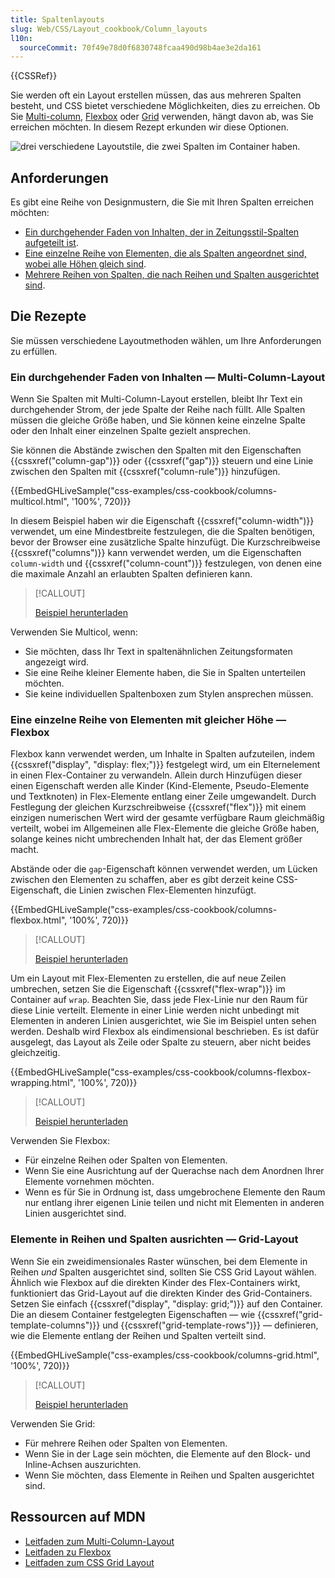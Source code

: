 ```yaml
---
title: Spaltenlayouts
slug: Web/CSS/Layout_cookbook/Column_layouts
l10n:
  sourceCommit: 70f49e78d0f6830748fcaa490d98b4ae3e2da161
---
```


{{CSSRef}}

Sie werden oft ein Layout erstellen müssen, das aus mehreren Spalten besteht, und CSS bietet verschiedene Möglichkeiten, dies zu erreichen. Ob Sie [Multi-column](/de/docs/Web/CSS/CSS_multicol_layout), [Flexbox](/de/docs/Web/CSS/CSS_flexible_box_layout) oder [Grid](/de/docs/Web/CSS/CSS_grid_layout) verwenden, hängt davon ab, was Sie erreichen möchten. In diesem Rezept erkunden wir diese Optionen.

![drei verschiedene Layoutstile, die zwei Spalten im Container haben.](cookbook-multiple-columns.png)

## Anforderungen

Es gibt eine Reihe von Designmustern, die Sie mit Ihren Spalten erreichen möchten:

- [Ein durchgehender Faden von Inhalten, der in Zeitungsstil-Spalten aufgeteilt ist](#ein_durchgehender_faden_von_inhalten_—_multi-column-layout).
- [Eine einzelne Reihe von Elementen, die als Spalten angeordnet sind, wobei alle Höhen gleich sind](#eine_einzelne_reihe_von_elementen_mit_gleicher_höhe_—_flexbox).
- [Mehrere Reihen von Spalten, die nach Reihen und Spalten ausgerichtet sind](#elemente_in_reihen_und_spalten_ausrichten_—_grid-layout).

## Die Rezepte

Sie müssen verschiedene Layoutmethoden wählen, um Ihre Anforderungen zu erfüllen.

### Ein durchgehender Faden von Inhalten — Multi-Column-Layout

Wenn Sie Spalten mit Multi-Column-Layout erstellen, bleibt Ihr Text ein durchgehender Strom, der jede Spalte der Reihe nach füllt. Alle Spalten müssen die gleiche Größe haben, und Sie können keine einzelne Spalte oder den Inhalt einer einzelnen Spalte gezielt ansprechen.

Sie können die Abstände zwischen den Spalten mit den Eigenschaften {{cssxref("column-gap")}} oder {{cssxref("gap")}} steuern und eine Linie zwischen den Spalten mit {{cssxref("column-rule")}} hinzufügen.

{{EmbedGHLiveSample("css-examples/css-cookbook/columns-multicol.html", '100%', 720)}}

In diesem Beispiel haben wir die Eigenschaft {{cssxref("column-width")}} verwendet, um eine Mindestbreite festzulegen, die die Spalten benötigen, bevor der Browser eine zusätzliche Spalte hinzufügt. Die Kurzschreibweise {{cssxref("columns")}} kann verwendet werden, um die Eigenschaften `column-width` und {{cssxref("column-count")}} festzulegen, von denen eine die maximale Anzahl an erlaubten Spalten definieren kann.

> [!CALLOUT]
>
> [Beispiel herunterladen](https://github.com/mdn/css-examples/blob/main/css-cookbook/columns-multicol--download.html)

Verwenden Sie Multicol, wenn:

- Sie möchten, dass Ihr Text in spaltenähnlichen Zeitungsformaten angezeigt wird.
- Sie eine Reihe kleiner Elemente haben, die Sie in Spalten unterteilen möchten.
- Sie keine individuellen Spaltenboxen zum Stylen ansprechen müssen.

### Eine einzelne Reihe von Elementen mit gleicher Höhe — Flexbox

Flexbox kann verwendet werden, um Inhalte in Spalten aufzuteilen, indem {{cssxref("display", "display: flex;")}} festgelegt wird, um ein Elternelement in einen Flex-Container zu verwandeln. Allein durch Hinzufügen dieser einen Eigenschaft werden alle Kinder (Kind-Elemente, Pseudo-Elemente und Textknoten) in Flex-Elemente entlang einer Zeile umgewandelt. Durch Festlegung der gleichen Kurzschreibweise {{cssxref("flex")}} mit einem einzigen numerischen Wert wird der gesamte verfügbare Raum gleichmäßig verteilt, wobei im Allgemeinen alle Flex-Elemente die gleiche Größe haben, solange keines nicht umbrechenden Inhalt hat, der das Element größer macht.

Abstände oder die `gap`-Eigenschaft können verwendet werden, um Lücken zwischen den Elementen zu schaffen, aber es gibt derzeit keine CSS-Eigenschaft, die Linien zwischen Flex-Elementen hinzufügt.

{{EmbedGHLiveSample("css-examples/css-cookbook/columns-flexbox.html", '100%', 720)}}

> [!CALLOUT]
>
> [Beispiel herunterladen](https://github.com/mdn/css-examples/blob/main/css-cookbook/columns-flexbox--download.html)

Um ein Layout mit Flex-Elementen zu erstellen, die auf neue Zeilen umbrechen, setzen Sie die Eigenschaft {{cssxref("flex-wrap")}} im Container auf `wrap`. Beachten Sie, dass jede Flex-Linie nur den Raum für diese Linie verteilt. Elemente in einer Linie werden nicht unbedingt mit Elementen in anderen Linien ausgerichtet, wie Sie im Beispiel unten sehen werden. Deshalb wird Flexbox als eindimensional beschrieben. Es ist dafür ausgelegt, das Layout als Zeile oder Spalte zu steuern, aber nicht beides gleichzeitig.

{{EmbedGHLiveSample("css-examples/css-cookbook/columns-flexbox-wrapping.html", '100%', 720)}}

> [!CALLOUT]
>
> [Beispiel herunterladen](https://github.com/mdn/css-examples/blob/main/css-cookbook/columns-flexbox-wrapping--download.html)

Verwenden Sie Flexbox:

- Für einzelne Reihen oder Spalten von Elementen.
- Wenn Sie eine Ausrichtung auf der Querachse nach dem Anordnen Ihrer Elemente vornehmen möchten.
- Wenn es für Sie in Ordnung ist, dass umgebrochene Elemente den Raum nur entlang ihrer eigenen Linie teilen und nicht mit Elementen in anderen Linien ausgerichtet sind.

### Elemente in Reihen und Spalten ausrichten — Grid-Layout

Wenn Sie ein zweidimensionales Raster wünschen, bei dem Elemente in Reihen _und_ Spalten ausgerichtet sind, sollten Sie CSS Grid Layout wählen. Ähnlich wie Flexbox auf die direkten Kinder des Flex-Containers wirkt, funktioniert das Grid-Layout auf die direkten Kinder des Grid-Containers. Setzen Sie einfach {{cssxref("display", "display: grid;")}} auf den Container. Die an diesem Container festgelegten Eigenschaften — wie {{cssxref("grid-template-columns")}} und {{cssxref("grid-template-rows")}} — definieren, wie die Elemente entlang der Reihen und Spalten verteilt sind.

{{EmbedGHLiveSample("css-examples/css-cookbook/columns-grid.html", '100%', 720)}}

> [!CALLOUT]
>
> [Beispiel herunterladen](https://github.com/mdn/css-examples/blob/main/css-cookbook/columns-grid--download.html)

Verwenden Sie Grid:

- Für mehrere Reihen oder Spalten von Elementen.
- Wenn Sie in der Lage sein möchten, die Elemente auf den Block- und Inline-Achsen auszurichten.
- Wenn Sie möchten, dass Elemente in Reihen und Spalten ausgerichtet sind.

## Ressourcen auf MDN

- [Leitfaden zum Multi-Column-Layout](/de/docs/Web/CSS/CSS_multicol_layout)
- [Leitfaden zu Flexbox](/de/docs/Web/CSS/CSS_flexible_box_layout)
- [Leitfaden zum CSS Grid Layout](/de/docs/Web/CSS/CSS_grid_layout)
